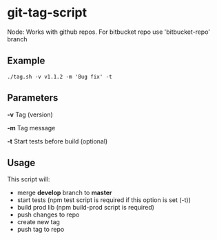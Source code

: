 # git-tag-script

Node: Works with github repos.
For bitbucket repo use 'bitbucket-repo' branch

## Example

```shell
./tag.sh -v v1.1.2 -m 'Bug fix' -t
```
## Parameters

__-v__ Tag (version)

__-m__ Tag message

__-t__ Start tests before build (optional)

## Usage

This script will:
* merge __develop__ branch to __master__
* start tests (npm test script is required if this option is set (-t))
* build prod lib (npm build-prod script is required)
* push changes to repo
* create new tag
* push tag to repo
